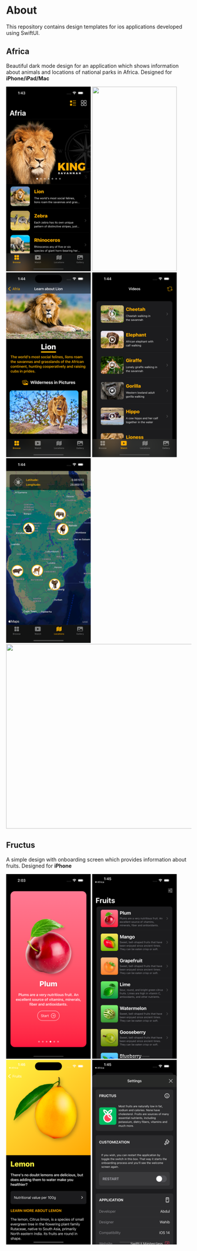 # About
This repository contains design templates for ios applications developed using SwiftUI.

## Africa
Beautiful dark mode design for an application which shows information about animals and locations of national parks in Africa. Designed for <b>iPhone/iPad/Mac</b>
<p>
  <img src="https://github.com/WahibAbdul/swift-ui-dairy/blob/main/Screenshots/Africa/Africa-iPhone-1.png?raw=true" width="230" height="500"/>
  <img src="https://github.com/WahibAbdul/swift-ui-dairy/blob/main/Screenshots/Africa/Africa-iPhone-2.png?raw=true" width="230" height="500"/>
  <img src="https://github.com/WahibAbdul/swift-ui-dairy/blob/main/Screenshots/Africa/Africa-iPhone-3.png?raw=true" width="230" height="500"/>
  <img src="https://github.com/WahibAbdul/swift-ui-dairy/blob/main/Screenshots/Africa/Africa-iPhone-4.png?raw=true" width="230" height="500"/>
  <img src="https://github.com/WahibAbdul/swift-ui-dairy/blob/main/Screenshots/Africa/Africa-iPhone-5.png?raw=true" width="230" height="500"/>
<!--   <img src="https://github.com/WahibAbdul/swift-ui-dairy/blob/main/Screenshots/Africa/Africa-iPhone-6.png?raw=true" width="230" height="500"/> -->
  <img src="https://github.com/WahibAbdul/swift-ui-dairy/blob/main/Screenshots/Africa/Africa-iPad-1.png?raw=true" width="700" height="500"/>
</p>

## Fructus
A simple design with onboarding screen which provides information about fruits. Designed for <b>iPhone</b>
<p>
  <img src="https://github.com/WahibAbdul/swift-ui-dairy/blob/main/Screenshots/Fructus/Fructus-iPhone-4.png?raw=true" width="230" height="500"/>
  <img src="https://github.com/WahibAbdul/swift-ui-dairy/blob/main/Screenshots/Fructus/Fructus-iPhone-1.png?raw=true" width="230" height="500"/>
  <img src="https://github.com/WahibAbdul/swift-ui-dairy/blob/main/Screenshots/Fructus/Fructus-iPhone-3.png?raw=true" width="230" height="500"/>
  <img src="https://github.com/WahibAbdul/swift-ui-dairy/blob/main/Screenshots/Fructus/Fructus-iPhone-2.png?raw=true" width="230" height="500"/>
</p>
